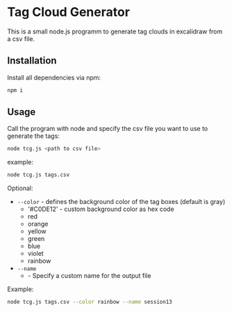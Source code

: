 # Tag Cloud Generator

This is a small node.js programm to generate tag clouds in excalidraw from a csv file.

## Installation

Install all dependencies via npm:

```bash
npm i
```

## Usage

Call the program with node and specify the csv file you want to use to generate the tags:

```bash
node tcg.js <path to csv file>
```

example:

```bash
node tcg.js tags.csv
```

Optional:

- `--color` - defines the background color of the tag boxes (default is gray)
  - '#C0DE12' - custom background color as hex code
  - red
  - orange
  - yellow
  - green
  - blue
  - violet
  - rainbow
- `--name`
  - <your file name> - Specify a custom name for the output file

Example:

```bash
node tcg.js tags.csv --color rainbow --name session13
```
